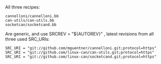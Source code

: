 All three recipes:

	cannelloni/cannelloni.bb
	can-utils/can-utils.bb
	socketcan/socketcand.bb

Are generic, and use SRCREV = "${AUTOREV}" , latest revisions from all three used SRC_URIs:

	SRC_URI = "git://github.com/mguentner/cannelloni.git;protocol=https"
	SRC_URI = "git://github.com/linux-can/can-utils.git;protocol=https"
	SRC_URI = "git://github.com/linux-can/socketcand.git;protocol=https"
